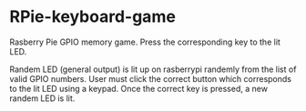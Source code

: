 # RPie-keyboard-game
Rasberry Pie GPIO memory game. Press the corresponding key to the lit LED.

Randem LED (general output) is lit up on rasberrypi randemly from the list of valid GPIO numbers.
User must click the correct button which corresponds to the lit LED using a keypad.
Once the correct key is pressed, a new randem LED is lit.
